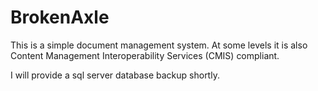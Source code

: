 BrokenAxle
==========




This is a simple document management system.  At some levels it is also Content Management Interoperability Services (CMIS)
compliant.  


I will provide a sql server database backup shortly.
